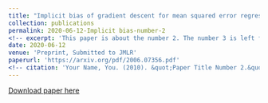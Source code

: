 ```yaml
---
title: "Implicit bias of gradient descent for mean squared error regression with wide neural networks"
collection: publications
permalink: 2020-06-12-Implicit bias-number-2
<!-- excerpt: 'This paper is about the number 2. The number 3 is left for future work.' -->
date: 2020-06-12
venue: 'Preprint, Submitted to JMLR'
paperurl: 'https://arxiv.org/pdf/2006.07356.pdf'
<!-- citation: 'Your Name, You. (2010). &quot;Paper Title Number 2.&quot; <i>Journal 1</i>. 1(2).' -->
---
```

<!-- This paper is about the number 2. The number 3 is left for future work. -->

[Download paper here](https://arxiv.org/pdf/2006.07356.pdf)

<!-- Recommended citation: Your Name, You. (2010). "Paper Title Number 2." <i>Journal 1</i>. 1(2). -->
